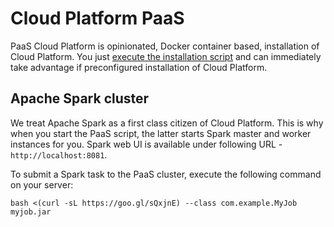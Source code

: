 # Cloud Platform PaaS

PaaS Cloud Platform is opinionated, Docker container based, installation of Cloud Platform. You just
[execute the installation script](starting.md) and can immediately take advantage if preconfigured installation of
Cloud Platform.

## Apache Spark cluster

We treat Apache Spark as a first class citizen of Cloud Platform. This is why when you start the PaaS script, the latter
starts Spark master and worker instances for you. Spark web UI is available under following URL - `http://localhost:8081`.

To submit a Spark task to the PaaS cluster, execute the following command on your server:

    bash <(curl -sL https://goo.gl/sQxjnE) --class com.example.MyJob  myjob.jar